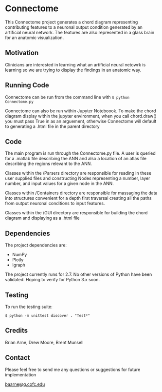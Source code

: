 # Connectome
This Connectome project generates a chord diagram representing contributing features to a neuronal output condition generated by an artificial neural network. The features are also represented in a glass brain for an anatomic visualization.

## Motivation
Clinicians are interested in learning what an artificial neural netowrk is learning so we are trying to display the findings in an anatomic way.

## Running Code
Connectome can be run from the command line with `$ python Connectome.py`

Connectome can also be run within Jupyter Noteboook. To make the chord diagram display within the jupyter environment, when you call chord.draw() you must pass True in as an arguement, otherwise Connectome will default to generating a .html file in the parent directory

## Code
The main program is run through the Connectome.py file. A user is queried for a .matlab file describing the ANN and also a location of an atlas file describing the regions relevant to the ANN.

Classes within the /Parsers directory are responsible for reading in these user supplied files and constructing Nodes representing a number, layer number, and input values for a given node in the ANN.

Classes within /Containers directory are responsible for massaging the data into structures convenient for a depth first traversal creating all the paths from output neuronal conditions to input features.

Classes within the /GUI directory are responsible for building the chord diagram and displaying as a .html file

## Dependencies
The project dependencies are:
+ NumPy
+ Plotly
+ Igraph

The project currently runs for 2.7. No other versions of Python have been validated. Hoping to verify for Python 3.x soon.

## Testing
To run the testing suite:
```
$ python -m unittest discover . "Test*"
```

## Credits
Brian Arne, Drew Moore, Brent Munsell

## Contact
Please feel free to send me any questions or suggestions for future implementation

baarne@g.cofc.edu

